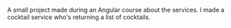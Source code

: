 A small project made during an Angular course about the services. I made a cocktail service who's returning a list of cocktails.